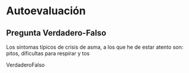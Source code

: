 # Autoevaluación

## Pregunta Verdadero-Falso

<quiz name=""><question><p>Los síntomas típicos de crisis de asma, a los que he de estar atento son: pitos, dificultas para respirar y tos</p><answer correct>Verdadero</answer><answer>Falso</answer></question></quiz>

